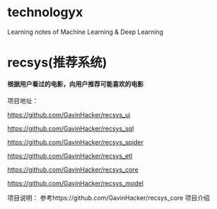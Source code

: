 # technologyx

Learning notes of Machine Learning &amp; Deep Learning 

# recsys(推荐系统)

#### 根据用户看过的电影，向用户推荐可能喜欢的电影

项目地址：

https://github.com/GavinHacker/recsys_ui

https://github.com/GavinHacker/recsys_sql

https://github.com/GavinHacker/recsys_spider

https://github.com/GavinHacker/recsys_etl

https://github.com/GavinHacker/recsys_core

https://github.com/GavinHacker/recsys_model

项目说明：
参考https://github.com/GavinHacker/recsys_core 项目介绍
